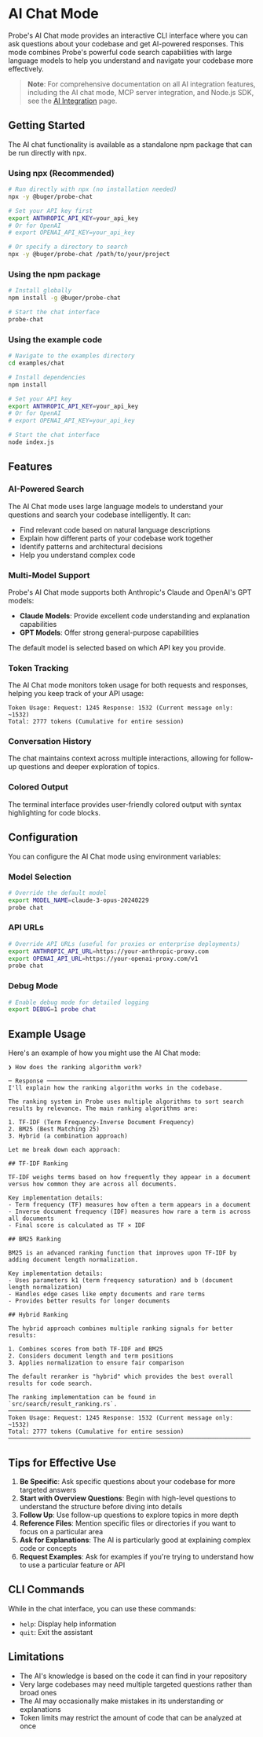 # AI Chat Mode

Probe's AI Chat mode provides an interactive CLI interface where you can ask questions about your codebase and get AI-powered responses. This mode combines Probe's powerful code search capabilities with large language models to help you understand and navigate your codebase more effectively.

> **Note**: For comprehensive documentation on all AI integration features, including the AI chat mode, MCP server integration, and Node.js SDK, see the [AI Integration](./ai-integration.md) page.

## Getting Started

The AI chat functionality is available as a standalone npm package that can be run directly with npx.

### Using npx (Recommended)

```bash
# Run directly with npx (no installation needed)
npx -y @buger/probe-chat

# Set your API key first
export ANTHROPIC_API_KEY=your_api_key
# Or for OpenAI
# export OPENAI_API_KEY=your_api_key

# Or specify a directory to search
npx -y @buger/probe-chat /path/to/your/project
```

### Using the npm package

```bash
# Install globally
npm install -g @buger/probe-chat

# Start the chat interface
probe-chat
```

### Using the example code

```bash
# Navigate to the examples directory
cd examples/chat

# Install dependencies
npm install

# Set your API key
export ANTHROPIC_API_KEY=your_api_key
# Or for OpenAI
# export OPENAI_API_KEY=your_api_key

# Start the chat interface
node index.js
```

## Features

### AI-Powered Search

The AI Chat mode uses large language models to understand your questions and search your codebase intelligently. It can:

- Find relevant code based on natural language descriptions
- Explain how different parts of your codebase work together
- Identify patterns and architectural decisions
- Help you understand complex code

### Multi-Model Support

Probe's AI Chat mode supports both Anthropic's Claude and OpenAI's GPT models:

- **Claude Models**: Provide excellent code understanding and explanation capabilities
- **GPT Models**: Offer strong general-purpose capabilities

The default model is selected based on which API key you provide.

### Token Tracking

The AI Chat mode monitors token usage for both requests and responses, helping you keep track of your API usage:

```
Token Usage: Request: 1245 Response: 1532 (Current message only: ~1532)
Total: 2777 tokens (Cumulative for entire session)
```

### Conversation History

The chat maintains context across multiple interactions, allowing for follow-up questions and deeper exploration of topics.

### Colored Output

The terminal interface provides user-friendly colored output with syntax highlighting for code blocks.

## Configuration

You can configure the AI Chat mode using environment variables:

### Model Selection

```bash
# Override the default model
export MODEL_NAME=claude-3-opus-20240229
probe chat
```

### API URLs

```bash
# Override API URLs (useful for proxies or enterprise deployments)
export ANTHROPIC_API_URL=https://your-anthropic-proxy.com
export OPENAI_API_URL=https://your-openai-proxy.com/v1
probe chat
```

### Debug Mode

```bash
# Enable debug mode for detailed logging
export DEBUG=1 probe chat
```


## Example Usage

Here's an example of how you might use the AI Chat mode:

```
❯ How does the ranking algorithm work?

─ Response ─────────────────────────────────────────────────────────
I'll explain how the ranking algorithm works in the codebase.

The ranking system in Probe uses multiple algorithms to sort search results by relevance. The main ranking algorithms are:

1. TF-IDF (Term Frequency-Inverse Document Frequency)
2. BM25 (Best Matching 25)
3. Hybrid (a combination approach)

Let me break down each approach:

## TF-IDF Ranking

TF-IDF weighs terms based on how frequently they appear in a document versus how common they are across all documents.

Key implementation details:
- Term frequency (TF) measures how often a term appears in a document
- Inverse document frequency (IDF) measures how rare a term is across all documents
- Final score is calculated as TF × IDF

## BM25 Ranking

BM25 is an advanced ranking function that improves upon TF-IDF by adding document length normalization.

Key implementation details:
- Uses parameters k1 (term frequency saturation) and b (document length normalization)
- Handles edge cases like empty documents and rare terms
- Provides better results for longer documents

## Hybrid Ranking

The hybrid approach combines multiple ranking signals for better results:

1. Combines scores from both TF-IDF and BM25
2. Considers document length and term positions
3. Applies normalization to ensure fair comparison

The default reranker is "hybrid" which provides the best overall results for code search.

The ranking implementation can be found in `src/search/result_ranking.rs`.
─────────────────────────────────────────────────────────────────────
Token Usage: Request: 1245 Response: 1532 (Current message only: ~1532)
Total: 2777 tokens (Cumulative for entire session)
─────────────────────────────────────────────────────────────────────
```

## Tips for Effective Use

1. **Be Specific**: Ask specific questions about your codebase for more targeted answers
2. **Start with Overview Questions**: Begin with high-level questions to understand the structure before diving into details
3. **Follow Up**: Use follow-up questions to explore topics in more depth
4. **Reference Files**: Mention specific files or directories if you want to focus on a particular area
5. **Ask for Explanations**: The AI is particularly good at explaining complex code or concepts
6. **Request Examples**: Ask for examples if you're trying to understand how to use a particular feature or API

## CLI Commands

While in the chat interface, you can use these commands:

- `help`: Display help information
- `quit`: Exit the assistant

## Limitations

- The AI's knowledge is based on the code it can find in your repository
- Very large codebases may need multiple targeted questions rather than broad ones
- The AI may occasionally make mistakes in its understanding or explanations
- Token limits may restrict the amount of code that can be analyzed at once